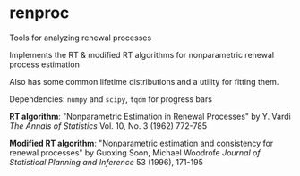 renproc
===

Tools for analyzing renewal processes

Implements the RT & modified RT algorithms for nonparametric renewal process estimation

Also has some common lifetime distributions and a utility for fitting them.

Dependencies: `numpy` and `scipy`, `tqdm` for progress bars

**RT algorithm**:
"Nonparametric Estimation in Renewal Processes" by Y. Vardi
*The Annals of Statistics* Vol. 10, No. 3 (1962) 772-785

**Modified RT algorithm**:
"Nonparametric estimation and consistency for renewal processes" by Guoxing Soon, Michael Woodrofe
*Journal of Statistical Planning and Inference* 53 (1996), 171-195
